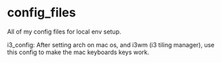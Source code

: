 config_files
============
All of my config files for local env setup.

i3_config: After setting arch on mac os, and i3wm (i3 tiling manager), use this config to make the mac keyboards keys work.

